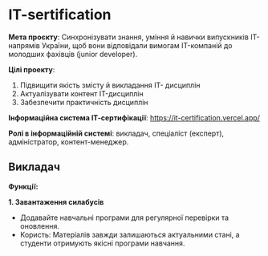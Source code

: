 # IT-sertification

**Мета проєкту**: Синхронізувати знання, уміння й навички випускників IT-напрямів України, щоб вони відповідали вимогам IT-компаній до молодших фахівців (junior developer).

**Цілі проекту**:
1.	Підвищити якість змісту й викладання IT- дисциплін
2.	Актуалізувати контент IT-дисциплін
3.	Забезпечити практичність дисциплін

**Інформаційна система ІТ-сертифікації**: https://it-certification.vercel.app/

**Ролі в інформаційній системі**: викладач, спеціаліст (експерт), адміністратор, контент-менеджер.

## Викладач
**Функції:**

**1. Завантаження силабусів**
   - Додавайте навчальні програми для регулярної перевірки та оновлення.
   - Користь: Матеріалів завжди залишаються актуальними стані, а студенти отримують якісні програми навчання.
